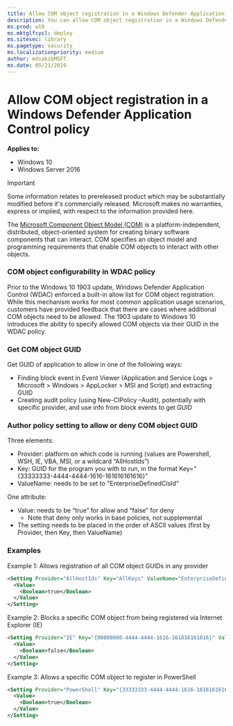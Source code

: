 ```yaml
---
title: Allow COM object registration in a Windows Defender Application Control policy (Windows 10)
description: You can allow COM object registration in a Windows Defender Application Control policy.
ms.prod: w10
ms.mktglfcycl: deploy
ms.sitesec: library
ms.pagetype: security
ms.localizationpriority: medium
author: mdsakibMSFT
ms.date: 05/21/2019
---
```


# Allow COM object registration in a Windows Defender Application Control policy

**Applies to:**

-   Windows 10
-   Windows Server 2016

>[!IMPORTANT]
>Some information relates to prereleased product which may be substantially modified before it's commercially released. Microsoft makes no warranties, express or implied, with respect to the information provided here.

The [Microsoft Component Object Model (COM)](https://docs.microsoft.com/windows/desktop/com/the-component-object-model) is a platform-independent, distributed, object-oriented system for creating binary software components that can interact. COM specifies an object model and programming requirements that enable COM objects to interact with other objects.

### COM object configurability in WDAC policy

Prior to the Windows 10 1903 update, Windows Defender Application Control (WDAC) enforced a built-in allow list for COM object registration. While this mechanism works for most common application usage scenarios, customers have provided feedback that there are cases where additional COM objects need to be allowed. The 1903 update to Windows 10 introduces the ability to specify allowed COM objects via their GUID in the WDAC policy.

### Get COM object GUID

Get GUID of application to allow in one of the following ways:
- Finding block event in Event Viewer (Application and Service Logs > Microsoft > Windows > AppLocker > MSI and Script) and extracting GUID
- Creating audit policy (using New-CIPolicy –Audit), potentially with specific provider, and use info from block events to get GUID

### Author policy setting to allow or deny COM object GUID

Three elements:
- Provider: platform on which code is running (values are  Powershell, WSH, IE, VBA, MSI, or a wildcard “AllHostIds”)
- Key: GUID for the program you with to run, in the format Key="{33333333-4444-4444-1616-161616161616}"
- ValueName: needs to be set to "EnterpriseDefinedClsId"

One attribute:
- Value: needs to be “true” for allow and “false” for deny
  - Note that deny only works in base policies, not supplemental
- The setting needs to be placed in the order of ASCII values (first by Provider, then Key, then ValueName)

### Examples

Example 1: Allows registration of all COM object GUIDs in any provider

```xml
<Setting Provider="AllHostIds" Key="AllKeys" ValueName="EnterpriseDefinedClsId">
  <Value>
    <Boolean>true</Boolean>
  </Value>
</Setting>
```

Example 2: Blocks a specific COM object from being registered via Internet Explorer (IE)

```xml
<Setting Provider="IE" Key="{00000000-4444-4444-1616-161616161616}" ValueName="EnterpriseDefinedClsId">
  <Value>
    <Boolean>false</Boolean>
  </Value>
</Setting>
```

Example 3: Allows a specific COM object to register in PowerShell

```xml
<Setting Provider="PowerShell" Key="{33333333-4444-4444-1616-161616161616}" ValueName="EnterpriseDefinedClsId">
  <Value>
    <Boolean>true</Boolean>
  </Value>
</Setting>
```

